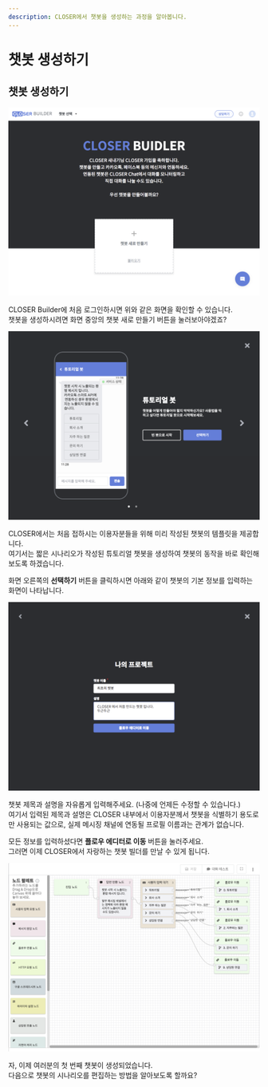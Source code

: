 ```yaml
---
description: CLOSER에서 챗봇을 생성하는 과정을 알아봅니다.
---
```


# 챗봇 생성하기

## 챗봇 생성하기

![&#xCC57;&#xBD07; &#xC0DD;&#xC131;&#xD558;&#xAE30; \(1\) - &#xCCAB; &#xD654;&#xBA74;](../../.gitbook/assets/image%20%2842%29.png)

CLOSER Builder에 처음 로그인하시면 위와 같은 화면을 확인할 수 있습니다.   
챗봇을 생성하시려면 화면 중앙의 챗봇 새로 만들기 버튼을 눌러보아야겠죠?  

![&#xCC57;&#xBD07; &#xC0DD;&#xC131;&#xD558;&#xAE30; \(2\) - &#xAE30;&#xBCF8; &#xC81C;&#xACF5; &#xCC57;&#xBD07; &#xC1FC;&#xCF00;&#xC774;&#xC2A4;](../../.gitbook/assets/image%20%2821%29.png)

CLOSER에서는 처음 접하시는 이용자분들을 위해 미리 작성된 챗봇의 템플릿을 제공합니다.  
여기서는 짧은 시나리오가 작성된 튜토리얼 챗봇을 생성하여 챗봇의 동작을 바로 확인해보도록 하겠습니다.

화면 오른쪽의 **선택하기** 버튼을 클릭하시면 아래와 같이 챗봇의 기본 정보를 입력하는 화면이 나타납니다.

![&#xCC57;&#xBD07; &#xC0DD;&#xC131;&#xD558;&#xAE30; \(3\) - &#xAE30;&#xBCF8; &#xC815;&#xBCF4; &#xC785;&#xB825;](../../.gitbook/assets/image%20%2829%29.png)

챗봇 제목과 설명을 자유롭게 입력해주세요. \(나중에 언제든 수정할 수 있습니다.\)   
여기서 입력된 제목과 설명은 CLOSER 내부에서 이용자분께서 챗봇을 식별하기 용도로만 사용되는 값으로, 실제 메시징 채널에 연동될 프로필 이름과는 관계가 없습니다.  

모든 정보를 입력하셨다면 **플로우 에디터로 이동** 버튼을 눌러주세요.   
그러면 이제 CLOSER에서 자랑하는 챗봇 빌더를 만날 수 있게 됩니다.

![&#xCC57;&#xBD07; &#xC0DD;&#xC131;&#xD558;&#xAE30; \(4\) - &#xCC57;&#xBD07; &#xD3B8;&#xC9D1; &#xD654;&#xBA74;](../../.gitbook/assets/image%20%285%29.png)

자, 이제 여러분의 첫 번째 챗봇이 생성되었습니다.   
다음으로 챗봇의 시나리오를 편집하는 방법을 알아보도록 할까요?

